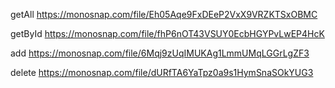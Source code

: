 getAll
https://monosnap.com/file/Eh05Aqe9FxDEeP2VxX9VRZKTSxOBMC

getById
https://monosnap.com/file/fhP6nOT43VSUY0EcbHGYPvLwEP4HcK

add
https://monosnap.com/file/6Mqj9zUqIMUKAg1LmmUMqLGGrLgZF3

delete
https://monosnap.com/file/dURfTA6YaTpz0a9s1HymSnaSOkYUG3